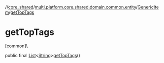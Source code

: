 //[core_shared](../../../index.md)/[multi.platform.core.shared.domain.common.entity](../index.md)/[GenericItem](index.md)/[getTopTags](get-top-tags.md)

# getTopTags

[common]\

public final [List](https://docs.oracle.com/javase/8/docs/api/java/util/List.html)&lt;[String](https://docs.oracle.com/javase/8/docs/api/java/lang/String.html)&gt;[getTopTags](get-top-tags.md)()
